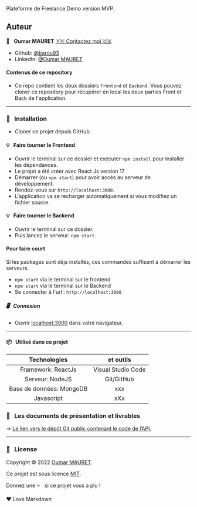 Plateforme de Freelance Demo version MVP.

## Auteur

👤 &nbsp; **Oumar MAURET** [🇫🇷 Contactez moi 🇬🇧](oumarmauret@gmail.com)

-   Github: [@barou93](https://github.com/Barou93)
-   LinkedIn: [@Oumar MAURET](https://www.linkedin.com/in/oumar-mauret-257489bb/)

#### Contenus de ce repository

-   Ce repo contient les deux dossiers `Frontend` et `Backend`.
    Vous pouvez cloner ce repository pour récupérer en local les deux parties Front et Back de l'application.

---

### 🔨 &nbsp; Installation

-   Cloner ce projet depuis GitHub.

#### 💡 &nbsp; Faire tourner le Frontend

-   Ouvrir le terminal sur ce dossier et exécuter `npm install` pour installer les dépendances.
-   Le projet a été créer avec React Js version 17
-   Démarrer (ou `npm start`) pour avoir accès au serveur de développement.
-   Rendez-vous sur `http://localhost:3000`.
-   L'application va se recharger automatiquement si vous modifiez un fichier source.

#### 💡 &nbsp; Faire tourner le Backend

-   Ouvrir le terminal sur ce dossier.
-   Puis lancez le serveur: `npm start`.

#### Pour faire court

Si les packages sont déja installés, ces commandes suffisent à démarrer les serveurs.

-   `npm start` via le terminal sur le frontend
-   `npm start` via le terminal sur le Backend
-   Se connecter à l'url : `http://localhost:3000`

##### 🖥 &nbsp; Connexion

-   Ouvrir [localhost:3000](http://localhost:3000/) dans votre navigateur.

---

#### 📦 &nbsp; Utilisé dans ce projet

|       Technologies       |     et outils      |
| :----------------------: | :----------------: |
|    Framework: ReactJs    | Visual Studio Code |
|     Serveur: NodeJS      |     Git/GitHub     |
| Base de données: MongoDB |        xxx         |
|        Javascript        |        xXx         |

### 🚦 &nbsp; Les documents de présentation et livrables

→ [Le lien vers le dépôt Git public contenant le code de l’API.](https://github.com/Barou93/Freelancer)

---

### 📝 &nbsp; License

Copyright © 2022 [Oumar MAURET](https://github.com/Barou93).

Ce projet est sous licence [MIT](/backend/LICENCE).

[git project]: ---

Donnez une ⭐️ &nbsp; si ce projet vous a plu !

<p>&hearts; Love Markdown<p>
